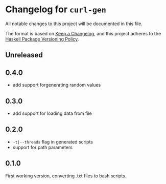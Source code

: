 # Changelog for `curl-gen`

All notable changes to this project will be documented in this file.

The format is based on [Keep a Changelog](https://keepachangelog.com/en/1.0.0/),
and this project adheres to the
[Haskell Package Versioning Policy](https://pvp.haskell.org/).

## Unreleased

## 0.4.0

- add support forgenerating random values

## 0.3.0

- add support for loading data from file

## 0.2.0

- `-t|--threads` flag in generated scripts
- support for path parameters

## 0.1.0

First working version, converting .txt files to bash scripts.

